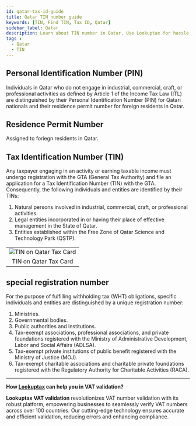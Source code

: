 ```yaml
---
id: qatar-tax-id-guide
title: Qatar TIN number guide
keywords: [TIN, Find TIN, Tax ID, Qatar]
sidebar_label: Qatar
description: Learn about TIN number in Qatar. Use Lookuptax for hassle-free tax id validation in Qatar and other 100+ countries
tags : 
  - Qatar
  - TIN
---
```


## Personal Identification Number (PIN)
Individuals in Qatar who do not engage in industrial, commercial, craft, or professional activities as defined by Article 1 of the Income Tax Law (ITL) are distinguished by their Personal Identification Number (PIN) for Qatari nationals and their residence permit number for foreign residents in Qatar.

## Residence Permit Number
 Assigned to foriegn residents in Qatar.

## Tax Identification Number (TIN)

Any taxpayer engaging in an activity or earning taxable income must undergo registration with the GTA (General Tax Authority) and file an application for a Tax Identification Number (TIN) with the GTA. Consequently, the following individuals and entities are identified by their TINs:

1. Natural persons involved in industrial, commercial, craft, or professional activities.
2. Legal entities incorporated in or having their place of effective management in the State of Qatar.
3. Entities established within the Free Zone of Qatar Science and Technology Park (QSTP).


<table align="center" border="0px" border-color="#dedede"><tr><td>
  <img src="/docs/img/taxid/tax-card-qatar.PNG" alt="TIN on Qatar Tax Card" title="TIN on Qatar Tax Card"/>
  </td></tr>
  <tr><td align="center">TIN on Qatar Tax Card</td></tr>
</table>



## special registration number

For the purpose of fulfilling withholding tax (WHT) obligations, specific individuals and entities are distinguished by a unique registration number:

1. Ministries.
2. Governmental bodies.
3. Public authorities and institutions.
4. Tax-exempt associations, professional associations, and private foundations registered with the Ministry of Administrative Development, Labor and Social Affairs (ADLSA).
5. Tax-exempt private institutions of public benefit registered with the Ministry of Justice (MOJ).
6. Tax-exempt charitable associations and charitable private foundations registered with the Regulatory Authority for Charitable Activities (RACA).

----
**How [Lookuptax](https://lookuptax.com/) can help you in VAT validation?**

**Lookuptax VAT validation** revolutionizes VAT number validation with its robust platform, empowering businesses to seamlessly verify VAT numbers across over 100 countries. Our cutting-edge technology ensures accurate and efficient validation, reducing errors and enhancing compliance.